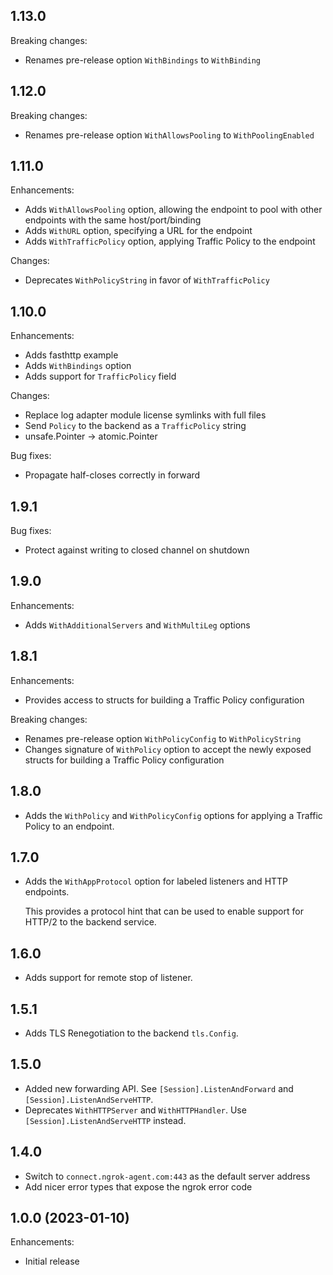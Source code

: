 ## 1.13.0

Breaking changes:

- Renames pre-release option `WithBindings` to `WithBinding`
## 1.12.0

Breaking changes:

- Renames pre-release option `WithAllowsPooling` to `WithPoolingEnabled`

## 1.11.0

Enhancements:

- Adds `WithAllowsPooling` option, allowing the endpoint to pool with other endpoints with the same host/port/binding
- Adds `WithURL` option, specifying a URL for the endpoint
- Adds `WithTrafficPolicy` option, applying Traffic Policy to the endpoint

Changes:

- Deprecates `WithPolicyString` in favor of `WithTrafficPolicy`

## 1.10.0

Enhancements:

- Adds fasthttp example
- Adds `WithBindings` option
- Adds support for `TrafficPolicy` field

Changes:

- Replace log adapter module license symlinks with full files
- Send `Policy` to the backend as a `TrafficPolicy` string
- unsafe.Pointer -> atomic.Pointer

Bug fixes:

- Propagate half-closes correctly in forward

## 1.9.1

Bug fixes:

- Protect against writing to closed channel on shutdown

## 1.9.0
Enhancements:

- Adds `WithAdditionalServers` and `WithMultiLeg` options

## 1.8.1
Enhancements:

- Provides access to structs for building a Traffic Policy configuration

Breaking changes:

- Renames pre-release option `WithPolicyConfig` to `WithPolicyString`
- Changes signature of `WithPolicy` option to accept the newly exposed structs for building a Traffic Policy configuration

## 1.8.0
- Adds the `WithPolicy` and `WithPolicyConfig` options for applying a Traffic Policy to an endpoint.

## 1.7.0

- Adds the `WithAppProtocol` option for labeled listeners and HTTP endpoints.

  This provides a protocol hint that can be used to enable support for HTTP/2 to
  the backend service.

## 1.6.0

- Adds support for remote stop of listener.

## 1.5.1

- Adds TLS Renegotiation to the backend `tls.Config`.

## 1.5.0

- Added new forwarding API. See `[Session].ListenAndForward` and `[Session].ListenAndServeHTTP`.
- Deprecates `WithHTTPServer` and `WithHTTPHandler`. Use `[Session].ListenAndServeHTTP` instead.

## 1.4.0

- Switch to `connect.ngrok-agent.com:443` as the default server address
- Add nicer error types that expose the ngrok error code

## 1.0.0 (2023-01-10)

Enhancements:

- Initial release
